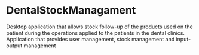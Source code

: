 # DentalStockManagament
Desktop application that allows stock follow-up of the products used on the patient during the operations applied to the patients in the dental clinics. 
Application that provides user management, stock management and input-output management
